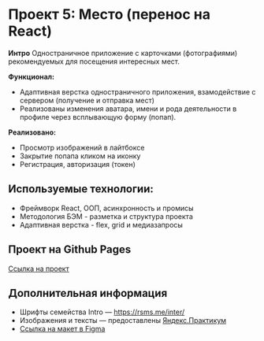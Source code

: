 # Проект 5: Место (перенос на React)

**Интро**
Одностраничное приложение с карточками (фотографиями) рекомендуемых для посещения интересных мест.

**Функционал:**
* Адаптивная верстка одностраничного приложения, взамодействие с сервером (получение и отправка мест)
* Реализованы изменения аватара, имени и рода деятельности в профиле через всплывающую форму (попап).

**Реализовано:**
* Просмотр изображений в лайтбоксе
* Закрытие попапа кликом на иконку
* Регистрация, авторизация (токен)

## Используемые технологии:
* Фреймворк React, ООП, асинхронность и промисы
* Методология БЭМ - разметка и структура проекта
* Адаптивная верстка - flex, grid и медиазапросы

## Проект на Github Pages

[Ссылка на проект](https://sumere4ny.github.io/react-mesto-auth/)

## Дополнительная информация

* Шрифты семейства Intro — https://rsms.me/inter/
* Изображения и тексты — предоставлены [Яндекс.Практикум](https://praktikum.yandex.ru)
* [Ссылка на макет в Figma](https://www.figma.com/file/StZjf8HnoeLdiXS7dYrLAh/JavaScript.-Sprint-4)
